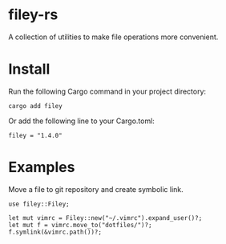 # filey-rs
A collection of utilities to make file operations more convenient.

# Install
Run the following Cargo command in your project directory:
```
cargo add filey
```
Or add the following line to your Cargo.toml:
```
filey = "1.4.0"
```

# Examples
Move a file to git repository and create symbolic link.
```
use filey::Filey;

let mut vimrc = Filey::new("~/.vimrc").expand_user()?;
let mut f = vimrc.move_to("dotfiles/")?;
f.symlink(&vimrc.path())?;
```
